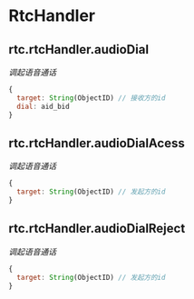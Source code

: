 # RtcHandler
## rtc.rtcHandler.audioDial
*调起语音通话*
```javascript
{
  target: String(ObjectID) // 接收方的id
  dial: aid_bid
}
```

## rtc.rtcHandler.audioDialAcess
*调起语音通话*
```javascript
{
  target: String(ObjectID) // 发起方的id
}
```

## rtc.rtcHandler.audioDialReject
*调起语音通话*
```javascript
{
  target: String(ObjectID) // 发起方的id
}
```